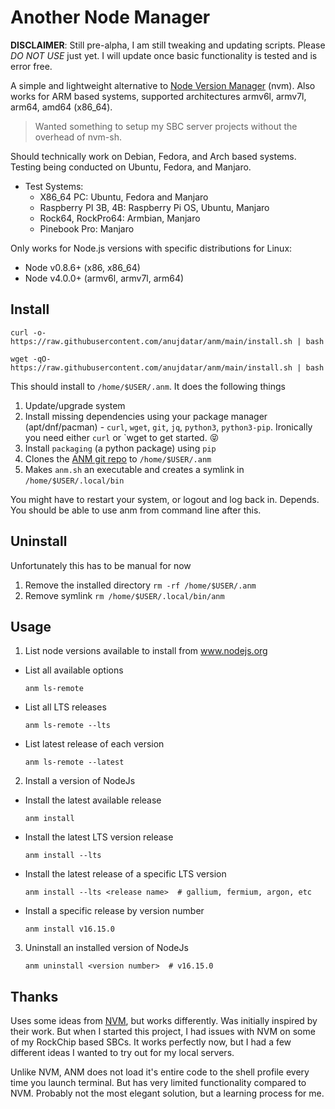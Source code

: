 # Another Node Manager

**DISCLAIMER**: Still pre-alpha, I am still tweaking and updating scripts. Please *DO NOT USE* just yet. I will update once basic functionality is tested and is error free.

A simple and lightweight alternative to [Node Version Manager](https://github.com/nvm-sh/nvm) (nvm). Also works for ARM based systems, supported architectures armv6l, armv7l, arm64, amd64 (x86_64).

> Wanted something to setup my SBC server projects without the overhead of nvm-sh.

Should technically work on Debian, Fedora, and Arch based systems. Testing being conducted on Ubuntu, Fedora, and Manjaro.
- Test Systems:
  - X86_64 PC: Ubuntu, Fedora and Manjaro
  - Raspberry PI 3B, 4B: Raspberry Pi OS, Ubuntu, Manjaro
  - Rock64, RockPro64: Armbian, Manjaro
  - Pinebook Pro: Manjaro

Only works for Node.js versions with specific distributions for Linux:
 - Node v0.8.6+ (x86, x86_64)
 - Node v4.0.0+ (armv6l, armv7l, arm64)

## Install
```
curl -o- https://raw.githubusercontent.com/anujdatar/anm/main/install.sh | bash
```
```
wget -qO- https://raw.githubusercontent.com/anujdatar/anm/main/install.sh | bash
```
This should install to `/home/$USER/.anm`. It does the following things
  1. Update/upgrade system
  2. Install missing dependencies using your package manager (apt/dnf/pacman)
    - `curl`, `wget`, `git`, `jq`, `python3`, `python3-pip`. Ironically you need either `curl` or `wget to get started. 😝
  3. Install `packaging` (a python package) using `pip`
  4. Clones the [ANM git repo](https://github.com/anujdatar/anm) to `/home/$USER/.anm`
  5. Makes `anm.sh` an executable and creates a symlink in `/home/$USER/.local/bin`

You might have to restart your system, or logout and log back in. Depends. You should be able to use anm from command line after this.

## Uninstall
Unfortunately this has to be manual for now
  1. Remove the installed directory
    ```
    rm -rf /home/$USER/.anm
    ```
  2. Remove symlink
    ```
    rm /home/$USER/.local/bin/anm
    ```

## Usage
1. List node versions available to install from www.nodejs.org
  - List all available options
    ```
    anm ls-remote
    ```
  - List all LTS releases
    ```
    anm ls-remote --lts
    ```
  - List latest release of each version
    ```
    anm ls-remote --latest
    ```
2. Install a version of NodeJs
  - Install the latest available release
    ```
    anm install
    ```
  - Install the latest LTS version release
    ```
    anm install --lts
    ```
  - Install the latest release of a specific LTS version
    ```
    anm install --lts <release name>  # gallium, fermium, argon, etc
    ```
  - Install a specific release by version number
    ```
    anm install v16.15.0
    ```
3. Uninstall an installed version of NodeJs
   ```
   anm uninstall <version number>  # v16.15.0
   ```

## Thanks
Uses some ideas from [NVM](https://github.com/nvm-sh/nvm), but works differently. Was initially inspired by their work. But when I started this project, I had issues with NVM on some of my RockChip based SBCs. It works perfectly now, but I had a few different ideas I wanted to try out for my local servers.

Unlike NVM, ANM does not load it's entire code to the shell profile every time you launch terminal. But has very limited functionality compared to NVM. Probably not the most elegant solution, but a learning process for me.
